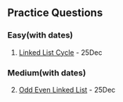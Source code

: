 ## Practice Questions

### Easy(with dates)
1. [Linked List Cycle](https://leetcode.com/problems/linked-list-cycle/) - 25Dec



### Medium(with dates)

2. [Odd Even Linked List](https://leetcode.com/problems/odd-even-linked-list/) - 25Dec
